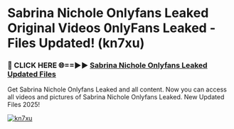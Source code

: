 # Sabrina Nichole Onlyfans Leaked Original Videos 0nlyFans Leaked - Files Updated! (kn7xu)

<h3>🔴 CLICK HERE 🌐==►► <a href="https://tinyurl.com/2wckxsce" rel="nofollow">Sabrina Nichole Onlyfans Leaked Updated Files</a></h3>

Get Sabrina Nichole Onlyfans Leaked and all content. Now you can access all videos and pictures of Sabrina Nichole Onlyfans Leaked. New Updated Files 2025!

[![kn7xu](https://i.imgur.com/AFduVYN.gif)](https://tinyurl.com/2wckxsce)
